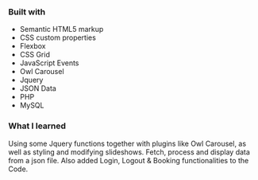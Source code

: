 
### Built with

- Semantic HTML5 markup
- CSS custom properties
- Flexbox
- CSS Grid
- JavaScript Events
- Owl Carousel
- Jquery
- JSON Data
- PHP
- MySQL

### What I learned

Using some Jquery functions together with plugins like Owl Carousel, as well as styling and modifying slideshows. Fetch, process and display data from a json file. Also added Login, Logout & Booking functionalities to the Code.
